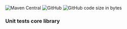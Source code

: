 ![Maven Central](https://img.shields.io/maven-central/v/io.github.etuzon/java.tests.core?style=plastic)
![GitHub](https://img.shields.io/github/license/etuzon/Java-Tests-Core?style=plastic)
![GitHub code size in bytes](https://img.shields.io/github/languages/code-size/etuzon/Java-Tests-Core?style=plastic)

### Unit tests core library